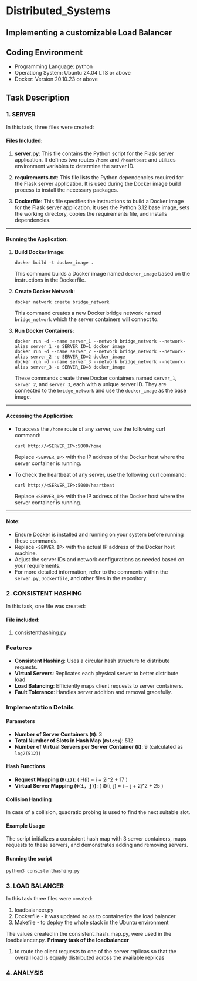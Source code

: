 # Distributed_Systems

## Implementing a customizable Load Balancer

## Coding Environment

- Programming Language: python
- Operationg System: Ubuntu 24.04 LTS or above
- Docker: Version 20.10.23 or above

## Task Description

### 1. SERVER

In this task, three files were created:

#### Files Included:

1. **server.py**: This file contains the Python script for the Flask server application. It defines two routes `/home` and `/heartbeat` and utilizes environment variables to determine the server ID.

2. **requirements.txt**: This file lists the Python dependencies required for the Flask server application. It is used during the Docker image build process to install the necessary packages.

3. **Dockerfile**: This file specifies the instructions to build a Docker image for the Flask server application. It uses the Python 3.12 base image, sets the working directory, copies the requirements file, and installs dependencies.

---

#### Running the Application:

1. **Build Docker Image**:

   ```
   docker build -t docker_image .
   ```

   This command builds a Docker image named `docker_image` based on the instructions in the Dockerfile.

2. **Create Docker Network**:

   ```
   docker network create bridge_network
   ```

   This command creates a new Docker bridge network named `bridge_network` which the server containers will connect to.

3. **Run Docker Containers**:
   ```
   docker run -d --name server_1 --network bridge_network --network-alias server_1 -e SERVER_ID=1 docker_image
   docker run -d --name server_2 --network bridge_network --network-alias server_2 -e SERVER_ID=2 docker_image
   docker run -d --name server_3 --network bridge_network --network-alias server_3 -e SERVER_ID=3 docker_image
   ```
   These commands create three Docker containers named `server_1`, `server_2`, and `server_3`, each with a unique server ID. They are connected to the `bridge_network` and use the `docker_image` as the base image.

---

#### Accessing the Application:

- To access the `/home` route of any server, use the following curl command:

  ```
  curl http://<SERVER_IP>:5000/home
  ```

  Replace `<SERVER_IP>` with the IP address of the Docker host where the server container is running.

- To check the heartbeat of any server, use the following curl command:
  ```
  curl http://<SERVER_IP>:5000/heartbeat
  ```
  Replace `<SERVER_IP>` with the IP address of the Docker host where the server container is running.

---

#### Note:

- Ensure Docker is installed and running on your system before running these commands.
- Replace `<SERVER_IP>` with the actual IP address of the Docker host machine.
- Adjust the server IDs and network configurations as needed based on your requirements.
- For more detailed information, refer to the comments within the `server.py`, `Dockerfile`, and other files in the repository.

### 2. CONSISTENT HASHING
In this task, one file was created:

#### File included:
1. consistenthashing.py

### Features

- **Consistent Hashing**: Uses a circular hash structure to distribute requests.
- **Virtual Servers**: Replicates each physical server to better distribute load.
- **Load Balancing**: Efficiently maps client requests to server containers.
- **Fault Tolerance**: Handles server addition and removal gracefully.

### Implementation Details

#### Parameters

- **Number of Server Containers (`N`)**: 3
- **Total Number of Slots in Hash Map (`#slots`)**: 512
- **Number of Virtual Servers per Server Container (`K`)**: 9 (calculated as `log2(512)`)

#### Hash Functions

- **Request Mapping (`H(i)`)**: \( H(i) = i + 2i^2 + 17 \)
- **Virtual Server Mapping (`Φ(i, j)`)**: \( Φ(i, j) = i + j + 2j^2 + 25 \)

#### Collision Handling

In case of a collision, quadratic probing is used to find the next suitable slot.

#### Example Usage

The script initializes a consistent hash map with 3 server containers, maps requests to these servers, and demonstrates adding and removing servers.

#### Running the script

```
python3 consistenthashing.py
```

### 3. LOAD BALANCER

In this task three files were created:

1. loadbalancer.py
2. Dockerfile - it was updated so as to containerize the load balancer
3. Makefile - to deploy the whole stack in the Ubuntu environment

The values created in the consistent_hash_map.py, were used in the loadbalancer.py.
**Primary task of the loadbalancer**

1. to route the client requests to one of the server replicas so that the overall load is equally distributed across the available replicas

### 4. ANALYSIS
